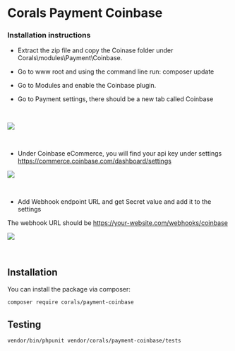 # Corals Payment Coinbase

### Installation instructions
 

- Extract the zip file and copy the Coinase folder under Corals\modules\Payment\Coinbase.

- Go to www root and using the command line run: composer update

- Go to Modules and enable the Coinbase plugin.
 

- Go to Payment settings, there should be a new tab called Coinbase

<p>&nbsp;</p>
<p><img src="https://www.laraship.com/wp-content/uploads/2021/02/coinbase-laraship-settings.png"></p>
<p>&nbsp;</p>

- Under Coinbase eCommerce, you will find your api key under settings https://commerce.coinbase.com/dashboard/settings

<p><img src="https://www.laraship.com/wp-content/uploads/2021/02/coinbase-api-key.png"></p>
<p>&nbsp;</p>

- Add Webhook endpoint URL and get Secret value and add it to the settings
  
The webhook URL should be https://your-website.com/webhooks/coinbase

<p><img src="https://www.laraship.com/wp-content/uploads/2021/02/coinbase-webhook-subscription.png"></p>
<p>&nbsp;</p>

## Installation

You can install the package via composer:

```bash
composer require corals/payment-coinbase
```

## Testing

```bash
vendor/bin/phpunit vendor/corals/payment-coinbase/tests 
```
